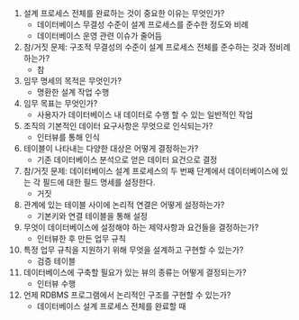 1. 설계 프로세스 전체를 완료하는 것이 중요한 이유는 무엇인가?
    * 데이터베이스 무결성 수준이 설계 프로세스를 준수한 정도와 비례
    * 데이터베이스 운영 관련 이슈가 줄어듬
2. 참/거짓 문제: 구조적 무결성의 수준이 설계 프로세스 전체를 준수하는 것과 정비례하는가?
    * 참
3. 임무 명세의 목적은 무엇인가?
    * 명환한 설계 작업 수행
4. 임무 목표는 무엇인가?
    * 사용자가 데이터베이스 내 데이터로 수행 할 수 있는 일반적인 작업
5. 조직의 기본적인 데이터 요구사항은 무엇으로 인식되는가?
    * 인터뷰를 통해 인식
6. 테이블이 나타내는 다양한 대상은 어떻게 결정하는가?
    * 기존 데이터베이스 분석으로 얻은 데이터 요건으로 결정
7. 참/거짓 문제: 데이터베이스 설계 프로세스의 두 번째 단계에서 데이터베이스에 있는 각 필드에 대한 필드 명세를 설정한다.
    * 거짓
8. 관계에 있는 테이블 사이에 논리적 연결은 어떻게 설정하는가?
    * 기본키와 연결 테이블을 통해 설정
9. 무엇이 데이터베이스에 설정해야 하는 제약사항과 요건들을 결정하는가?
    * 인터뷰한 후 만든 업무 규칙
10. 특정 업무 규칙을 지원하기 위해 무엇을 설계하고 구현할 수 있는가?
    * 검증 테이블
11. 데이터베이스에 구축할 필요가 있는 뷰의 종류는 어떻게 결정되는가?
    * 인터뷰 수행
12. 언제 RDBMS 프로그램에서 논리적인 구조를 구현할 수 있는가?
    * 데이터베이스 설계 프로세스 전체를 완료할 때
